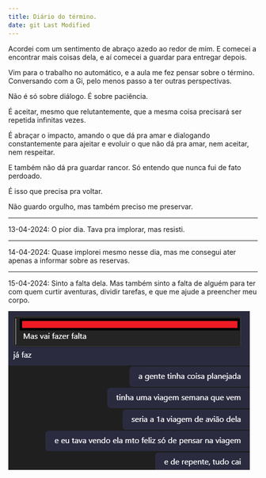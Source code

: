 ```yaml
---
title: Diário do término.
date: git Last Modified
---
```


Acordei com um sentimento de abraço azedo ao redor de mim. E comecei a encontrar mais coisas dela, e aí comecei a guardar para entregar depois.

Vim para o trabalho no automático, e a aula me fez pensar sobre o término. Conversando com a Gi, pelo menos passo a ter outras perspectivas.

Não é só sobre diálogo. É sobre paciência.

É aceitar, mesmo que relutantemente, que a mesma coisa precisará ser repetida infinitas vezes.

É abraçar o impacto, amando o que dá pra amar e dialogando constantemente para ajeitar e evoluir o que não dá pra amar, nem aceitar, nem respeitar.

E também não dá pra guardar rancor. Só entendo que nunca fui de fato perdoado.

É isso que precisa pra voltar.

Não guardo orgulho, mas também preciso me preservar.

---

13-04-2024:
O pior dia. Tava pra implorar, mas resisti.

---

14-04-2024:
Quase implorei mesmo nesse dia, mas me consegui ater apenas a informar sobre as reservas.

---

15-04-2024:
Sinto a falta dela.
Mas também sinto a falta de alguém para ter com quem curtir aventuras, dividir tarefas, e que me ajude a preencher meu corpo.

![É essa a falta que ela faz.](/assets/images/hm.png)
